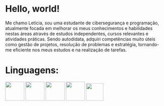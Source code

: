 # Hello, world!

Me chamo Letícia, sou uma estudante de cibersegurança e programação, atualmente focada em melhorar os meus conhecimentos e habilidades nestas áreas através de estudos independentes, cursos relevantes e atividades práticas. Sendo autodidata, adquiri competências muito úteis como gestão de projetos, resolução de problemas e estratégia, tornando-me eficiente nos meus estudos e na realização de tarefas.

# Linguagens:

<img loading="lazy" src="https://cdn.jsdelivr.net/gh/devicons/devicon@latest/icons/python/python-original-wordmark.svg" width="60" height="60"/>  <img loading="lazy" src="https://cdn.jsdelivr.net/gh/devicons/devicon@latest/icons/csharp/csharp-original.svg" width="60" height="60"/>  <img loading="lazy" src="https://cdn.jsdelivr.net/gh/devicons/devicon@latest/icons/html5/html5-plain-wordmark.svg" width="60" height="60"/>  <img loading="lazy" src="https://cdn.jsdelivr.net/gh/devicons/devicon@latest/icons/css3/css3-original-wordmark.svg" width="60" height="60"/>  <img loading="lazy" src="https://cdn.jsdelivr.net/gh/devicons/devicon@latest/icons/javascript/javascript-original.svg" width="55" height="55"/>
          
          
          
          
          
          


